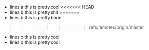 - lines a this is pretty cool
<<<<<<< HEAD
- lines b this is pretty shit
=======
- lines b this is pretty borin
>>>>>>> refs/remotes/origin/master
- lines c this is pretty cool
- lines d this is pretty cool
